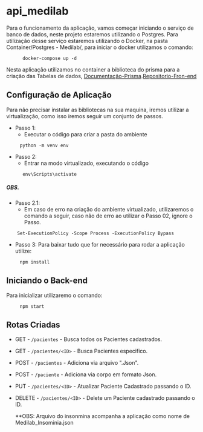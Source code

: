 # api_medilab
Para o funcionamento da aplicação, vamos começar iniciando o serviço de banco de dados, neste projeto estaremos utilizando o Postgres. Para utilização desse serviço estaremos utilizando o Docker, na pasta Container/Postgres - Medilab/, para iniciar o docker utilizamos o comando:  
```
      docker-compose up -d 
```

Nesta aplicação utilizamos no container a biblioteca do prisma para a criação das Tabelas de dados, [Documentação-Prisma](https://www.prisma.io/docs/getting-started/quickstart).[Repositorio-Fron-end](https://github.com/schandon/medilab_av)


## Configuração de Aplicação
Para não precisar instalar as bibliotecas na sua maquina, iremos utilizar a virtualização, como isso iremos seguir um conjunto de passos.
  * Passo 1:
    * Executar o código para criar a pasta do ambiente
 ```
      python -m venv env
```
  * Passo 2:
    * Entrar na modo virtualizado, executando o código
```
      env\Scripts\activate
```
##### OBS.
  * Passo 2.1:
    * Em caso de erro na criação do ambiente virtualizado, utilizaremos o comando a seguir, caso não de erro ao utilizar o Passo 02, ignore o Passo. 
```
    Set-ExecutionPolicy -Scope Process -ExecutionPolicy Bypass
``` 

* Passo 3:
  Para baixar tudo que for necessário para rodar a aplicação utilize: 
 ```
      npm install
```

## Iniciando o Back-end
Para inicializar utilizaremo o comando:
 ```
      npm start
```



## Rotas Criadas
* GET - `/pacientes` - Busca todos os Pacientes cadastrados.
* GET - `/pacientes/<ID>` - Busca Pacientes especifico.
* POST - `/pacientes` - Adiciona via arquivo ".Json".
* POST - `/paciente` - Adiciona via corpo em formato Json.
* PUT - `/pacientes/<ID>` - Atualizar Paciente Cadastrado passando o ID.
* DELETE - `/pacientes/<ID>` - Delete um Paciente cadastrado passando o ID.

  **OBS: Arquivo do insonmina acompanha a aplicação como nome de Medilab_Insominia.json
